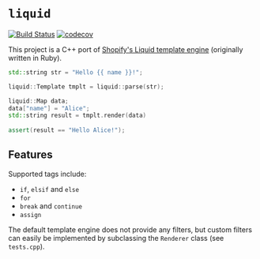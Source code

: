 
# `liquid` 

[![Build Status](https://api.travis-ci.org/bandicode/liquid.svg?branch=master)](https://travis-ci.org/bandicode/liquid)
[![codecov](https://codecov.io/gh/bandicode/liquid/branch/master/graph/badge.svg)](https://codecov.io/gh/bandicode/liquid)

This project is a C++ port of [Shopify's Liquid template engine](https://github.com/Shopify/liquid) (originally written in Ruby).

```cpp
std::string str = "Hello {{ name }}!";

liquid::Template tmplt = liquid::parse(str);

liquid::Map data;
data["name"] = "Alice";
std::string result = tmplt.render(data)
  
assert(result == "Hello Alice!");
```

## Features

Supported tags include:
- `if`, `elsif` and `else`
- `for`
- `break` and `continue`
- `assign`

The default template engine does not provide any filters, but custom filters can easily be implemented by subclassing the `Renderer` class (see `tests.cpp`).



